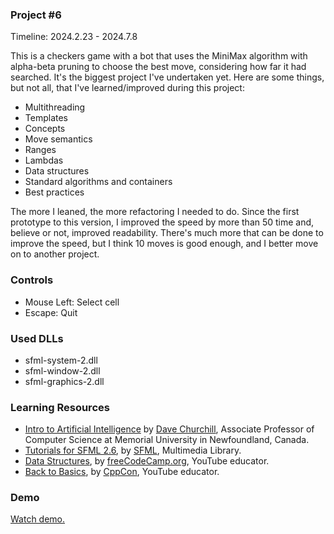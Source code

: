 ### Project #6
Timeline: 2024.2.23 - 2024.7.8

This is a checkers game with a bot that uses the MiniMax algorithm with alpha-beta pruning to choose the best move, considering how far it had searched. It's the biggest project I've undertaken yet. Here are some things, but not all, that I've learned/improved during this project:
- Multithreading
- Templates
- Concepts
- Move semantics
- Ranges
- Lambdas
- Data structures
- Standard algorithms and containers
- Best practices

The more I leaned, the more refactoring I needed to do. Since the first prototype to this version, I improved the speed by more than 50 time and, believe or not, improved readability. There's much more that can be done to improve the speed, but I think 10 moves is good enough, and I better move on to another project.

### Controls
- Mouse Left: Select cell
- Escape: Quit

### Used DLLs
- sfml-system-2.dll
- sfml-window-2.dll
- sfml-graphics-2.dll
  
### Learning Resources
- [Intro to Artificial Intelligence](https://www.youtube.com/watch?v=AzUZiUz-Wpc&list=PL_xRyXins84-dTmpL68AKv7UFAEvIeIr1&index=1) by [Dave Churchill](https://www.youtube.com/c/DaveChurchill), Associate Professor of Computer Science at Memorial University in Newfoundland, Canada.
- [Tutorials for SFML 2.6](https://www.sfml-dev.org/tutorials/2.6/), by [SFML](https://www.sfml-dev.org/index.php), Multimedia Library.
- [Data Structures](https://www.youtube.com/watch?v=B31LgI4Y4DQ), by [freeCodeCamp.org](https://www.youtube.com/@freecodecamp), YouTube educator.
- [Back to Basics](https://www.youtube.com/watch?v=IK4GhjmSC6w&list=PLb4X-oQu9_OGEZaQF4fzbEoREgzXY-DJd), by [CppCon](https://www.youtube.com/@CppCon), YouTube educator.

### Demo
[Watch demo.](https://www.youtube.com/watch?v=dXUrjvEJ3Mw)
